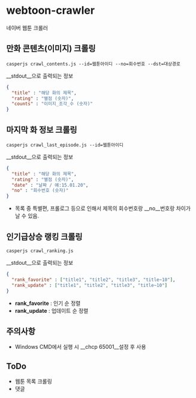 # webtoon-crawler
네이버 웹툰 크롤러


만화 콘텐츠(이미지) 크롤링
----
```shell
casperjs crawl_contents.js --id=웹툰아이디 --no=회수번호 --dst=대상경로
```
__stdout__으로 출력되는 정보
```json
{
  "title" : "해당 화의 제목",
  "rating" : "별점 (숫자)",
  "counts" : "이미지_조각_수 (숫자)"
}
```

마지막 화 정보 크롤링
----
```shell
casperjs crawl_last_episode.js --id=웹툰아이디
```
__stdout__으로 출력되는 정보
```json
{
  "title" : "해당 화의 제목",
  "rating" : "별점 (숫자)",
  "date" : "날짜 / 예:15.01.20",
  "no" : "회수번호 (숫자)"
}
```
* 목록 중 특별편, 프롤로그 등으로 인해서 제목의 회수번호랑 __no__번호랑 차이가 날 수 있음.


인기급상승 랭킹 크롤링
----
```shell
casperjs crawl_ranking.js
```
__stdout__으로 출력되는 정보
```json
{
  "rank_favorite" : ["title1", "title2", "title3", "title~10"],
  "rank_update" : ["title1", "title2", "title3", "title~10"]
}
```
* __rank_favorite__ : 인기 순 정렬
* __rank_update__ : 업데이트 순 정렬


주의사항
----
* Windows CMD에서 실행 시 __chcp 65001__설정 후 사용

ToDo
----
* 웹툰 목록 크롤링
* 댓글

